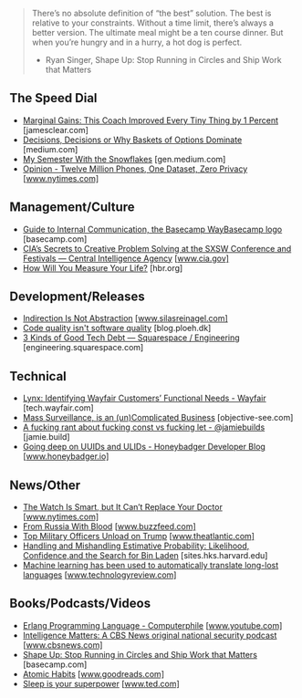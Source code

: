 > There’s no absolute definition of “the best” solution. The best is relative to your constraints. Without a time limit, there’s always a better version. The ultimate meal might be a ten course dinner. But when you’re hungry and in a hurry, a hot dog is perfect.
> - Ryan Singer, Shape Up: Stop Running in Circles and Ship Work that Matters


## The Speed Dial
* [Marginal Gains: This Coach Improved Every Tiny Thing by 1 Percent](https://jamesclear.com/marginal-gains) [jamesclear.com]
* [Decisions, Decisions or Why Baskets of Options Dominate](https://medium.com/@kentbeck_7670/decisions-decisions-or-why-baskets-of-options-dominate-9ac63658b593) [medium.com]
* [My Semester With the Snowflakes](https://gen.medium.com/my-semester-with-the-snowflakes-888285f0e662) [gen.medium.com]
* [Opinion - Twelve Million Phones, One Dataset, Zero Privacy](https://www.nytimes.com/interactive/2019/12/19/opinion/location-tracking-cell-phone.html) [www.nytimes.com]


## Management/Culture
* [Guide to Internal Communication, the Basecamp WayBasecamp logo](https://basecamp.com/guides/how-we-communicate) [basecamp.com]
* [CIA’s Secrets to Creative Problem Solving at the SXSW Conference and Festivals — Central Intelligence Agency](https://www.cia.gov/news-information/blog/2019/cia-at-sxsw-conference-and-festival.html) [www.cia.gov]
* [How Will You Measure Your Life?](https://hbr.org/2010/07/how-will-you-measure-your-life) [hbr.org]


## Development/Releases
* [Indirection Is Not Abstraction](https://www.silasreinagel.com/blog/2018/10/30/indirection-is-not-abstraction/) [www.silasreinagel.com]
* [Code quality isn't software quality](https://blog.ploeh.dk/2019/03/04/code-quality-is-not-software-quality/) [blog.ploeh.dk]
* [3 Kinds of Good Tech Debt — Squarespace / Engineering](https://engineering.squarespace.com/blog/2019/three-kinds-of-good-tech-debt) [engineering.squarespace.com]


## Technical
* [Lynx: Identifying Wayfair Customers’ Functional Needs - Wayfair](https://tech.wayfair.com/data-science/2019/07/lynx-identifying-wayfair-customers-functional-needs/) [tech.wayfair.com]
* [Mass Surveillance, is an (un)Complicated Business](https://objective-see.com/blog/blog_0x52.html) [objective-see.com]
* [A fucking rant about fucking const vs fucking let - @jamiebuilds](https://jamie.build/const) [jamie.build]
* [Going deep on UUIDs and ULIDs - Honeybadger Developer Blog](https://www.honeybadger.io/blog/uuids-and-ulids/) [www.honeybadger.io]


## News/Other
* [The Watch Is Smart, but It Can’t Replace Your Doctor](https://www.nytimes.com/2019/12/26/upshot/apple-watch-atrial-fibrillation.html) [www.nytimes.com]
* [From Russia With Blood](https://www.buzzfeed.com/heidiblake/from-russia-with-blood-14-suspected-hits-on-british-soil) [www.buzzfeed.com]
* [Top Military Officers Unload on Trump](https://www.theatlantic.com/magazine/archive/2019/11/military-officers-trump/598360/) [www.theatlantic.com]
* [Handling and Mishandling Estimative Probability: Likelihood, Confidence,and the Search for Bin Laden](https://sites.hks.harvard.edu/fs/rzeckhau/Estimative_Probability.pdf) [sites.hks.harvard.edu]
* [Machine learning has been used to automatically translate long-lost languages](https://www.technologyreview.com/s/613899/machine-learning-has-been-used-to-automatically-translate-long-lost-languages/) [www.technologyreview.com]


## Books/Podcasts/Videos
* [Erlang Programming Language - Computerphile](https://www.youtube.com/watch?v=SOqQVoVai6s) [www.youtube.com]
* [Intelligence Matters: A CBS News original national security podcast](https://www.cbsnews.com/news/intelligence-matters-a-cbs-news-original-national-security-podcast/) [www.cbsnews.com]
* [Shape Up: Stop Running in Circles and Ship Work that Matters](https://basecamp.com/shapeup) [basecamp.com]
* [Atomic Habits](https://www.goodreads.com/book/show/40121378-atomic-habits) [www.goodreads.com]
* [Sleep is your superpower](https://www.ted.com/talks/matt_walker_sleep_is_your_superpower) [www.ted.com]
